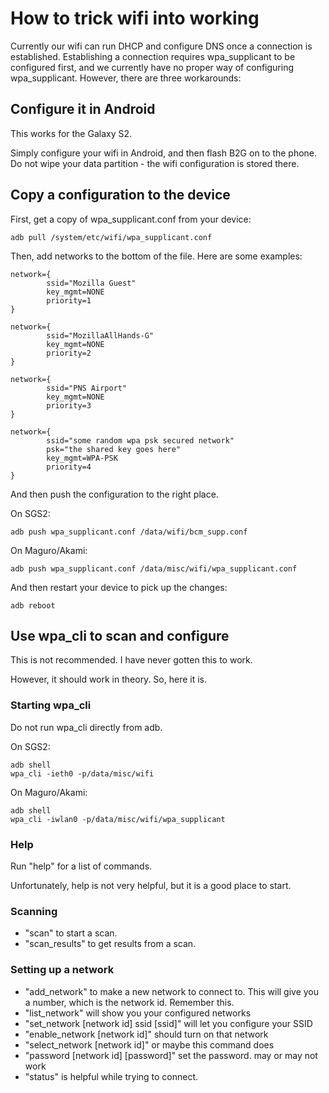 # How to trick wifi into working

Currently our wifi can run DHCP and configure DNS once a connection is established. Establishing a connection requires wpa_supplicant to be configured first, and we currently have no proper way of configuring wpa_supplicant. However, there are three workarounds:

## Configure it in Android

This works for the Galaxy S2.

Simply configure your wifi in Android, and then flash B2G on to the phone. Do not wipe your data partition - the wifi configuration is stored there.

## Copy a configuration to the device

First, get a copy of wpa_supplicant.conf from your device:

    adb pull /system/etc/wifi/wpa_supplicant.conf

Then, add networks to the bottom of the file. Here are some examples:

```
network={
        ssid="Mozilla Guest"
        key_mgmt=NONE
        priority=1
}

network={
        ssid="MozillaAllHands-G"
        key_mgmt=NONE
        priority=2
}

network={
        ssid="PNS Airport"
        key_mgmt=NONE
        priority=3
}

network={
        ssid="some random wpa psk secured network"
        psk="the shared key goes here"
        key_mgmt=WPA-PSK
        priority=4
}
```

And then push the configuration to the right place.

On SGS2:

    adb push wpa_supplicant.conf /data/wifi/bcm_supp.conf

On Maguro/Akami:

    adb push wpa_supplicant.conf /data/misc/wifi/wpa_supplicant.conf

And then restart your device to pick up the changes:

    adb reboot

## Use wpa_cli to scan and configure

This is not recommended. I have never gotten this to work.

However, it should work in theory. So, here it is.

### Starting wpa_cli

Do not run wpa_cli directly from adb.

On SGS2:

    adb shell
    wpa_cli -ieth0 -p/data/misc/wifi

On Maguro/Akami:

    adb shell
    wpa_cli -iwlan0 -p/data/misc/wifi/wpa_supplicant

### Help

Run "help" for a list of commands.

Unfortunately, help is not very helpful, but it is a good place to start.

### Scanning

* "scan" to start a scan.
* "scan_results" to get results from a scan.

### Setting up a network

* "add_network" to make a new network to connect to. This will give you a number, which is the network id. Remember this.
* "list_network" will show you your configured networks
* "set_network [network id] ssid [ssid]" will let you configure your SSID
* "enable_network [network id]" should turn on that network
* "select_network [network id]" or maybe this command does
* "password [network id] [password]" set the password. may or may not work
* "status" is helpful while trying to connect.
